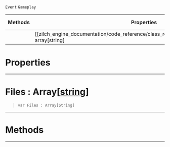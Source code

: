  `Event` `Gameplay`



|Methods|Properties|Base Classes|Derived Classes|
|---|---|---|---|
| |[[zilch_engine_documentation/code_reference/class_reference/mousefiledropevent/#files-array[string] | Files]]|[mouseevent](mouseevent.md)| |


 #  Properties


---  
 #  Files : Array[[string](../nada_base_types/string.md)]

> 
> ``` lang=cpp, name=Nada
> var Files : Array[String]


---  
 #  Methods


---  
 

 